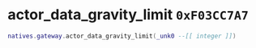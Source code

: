# actor_data_gravity_limit `0xF03CC7A7`

```lua
natives.gateway.actor_data_gravity_limit(_unk0 --[[ integer ]])
```